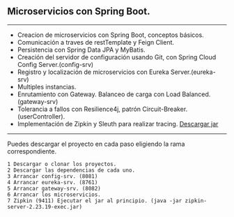 ## Microservicios con Spring Boot.
---

* Creacion de microservicios con Spring Boot, conceptos básicos.
* Comunicación a traves de restTemplate y  Feign Client.
* Persistencia con Spring Data JPA y MyBatis.
* Creación del servidor de configuración usando Git, con Spring Cloud Config Server.(config-srv)
* Registro y localización de microservicios con Eureka Server.(eureka-srv)
* Multiples instancias.
* Enrutamiento con Gateway. Balanceo de carga con Load Balanced. (gateway-srv)
* Tolerancia a fallos con Resilience4j, patrón Circuit-Breaker. (userController).
* Implementación de Zipkin y Sleuth para realizar tracing. [Descargar jar](https://search.maven.org/remote_content?g=io.zipkin&a=zipkin-server&v=LATEST&c=exec)

---

Puedes descargar el proyecto en cada paso eligiendo la rama correspondiente.

    1 Descargar o clonar los proyectos. 
    2 Descargar las dependencias de cada uno. 
    3 Arrancar config-srv. (8081)
    4 Arrancar eureka-srv. (8761)
    5 Arrancar gateway-srv. (8082)
    6 Arrancar los microservicios.
    7 Zipkin (9411) Ejecutar el jar al principio. (java -jar zipkin-server-2.23.19-exec.jar)